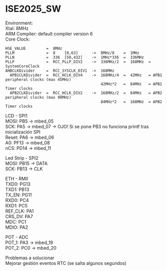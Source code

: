 # ISE2025_SW  
  
  
Environment:  
    Xtal: 8MHz  
    ARM Compiler: default compiler version 6  
    Core Clock:
  
    HSE_VALUE         =  8MHz  
	PLLM              =  8    [0,63]      ->  8MHz/8    =  1MHz  
	PLLN              =  336  [50,432]    ->  1MHz*336  =  336MHz  
	PLLP              =  RCC_PLLP_DIV2    ->  336MHz/2  =  168MHz  = SystemCoreClock  
	AHBCLKDivider     =  RCC_SYSCLK_DIV1  ->  168MHz  
      APB1CLKDivider  =  RCC_HCLK_DIV4    ->  168MHz/4  =  42MHz   = APB1 peripheral clocks (max 45MHz)  
                                              42MHz*2   =  84MHz   = APB1 Timer clocks  
      APB2CLKDivider  =  RCC_HCLK_DIV2    ->  168MHz/2  =  84MHz   = APB2 peripheral clocks (max 90MHz)  
                                              84MHz*2   =  168MHz  = APB2 Timer clocks  
  
LCD - SPI1  
    MOSI:       PB5  ->  mbed_05  
    SCK:        PA5  ->  mbed_07 -> OJO! Si se pone PB3 no funciona printf tras inicialización SPI  
    Reset:      PA6  ->  mbed_06  
    A0:         PF13 ->  mbed_08  
    nCS:        PD14 ->  mbed_11  
  
Led Strip - SPI2  
    MOSI:       PB15 ->  DATA  
    SCK:        PB13 ->  CLK  
  
ETH - RMII  
    TXD0:       PG13  
    TXD1:       PB13  
    TX_EN:      PG11  
    RXD0:       PC4  
    RXD1:       PC5  
    REF_CLK:    PA1  
    CRS_DV:     PA7  
    MDC:        PC1  
    MDIO:       PA2  
  
POT - ADC  
    POT_1:      PA3  ->  mbed_19  
    POT_2:      PC0  ->  mbed_20  
  
Problemas a solucionar  
    Mejorar gestión eventos RTC (se salta algunos segundos)  